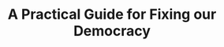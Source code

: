 ---
title: A Practical Guide for Fixing our Democracy
url: https://indivisible.org/democracy-guide
description: A citizen's guide for improving the way democracy works. This guide, published shortly after the 2016 election, is widely credited for the launch of dozens of local Indivisible groups across the country.
---